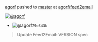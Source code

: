  [agorf](/agorf) pushed to [master](/agorf/feed2email/tree/master) at [agorf/feed2email](/agorf/feed2email)

 [![@agorf](https://avatars0.githubusercontent.com/u/87479?v=3&amp;s=60)](/agorf)

- ![@agorf](https://avatars1.githubusercontent.com/u/87479?v=3&amp;s=32)`79e343b`
> Update Feed2Email::VERSION spec

